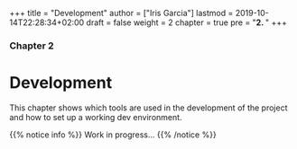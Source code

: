 +++
title = "Development"
author = ["Iris Garcia"]
lastmod = 2019-10-14T22:28:34+02:00
draft = false
weight = 2
chapter = true
pre = "<b>2. </b>"
+++

<h3> Chapter 2 </h3>
<h1>Development</h1>

This chapter shows which tools are used in the development of the
project and how to set up a working dev environment.

{{% notice info %}}
Work in progress...
{{% /notice %}}

